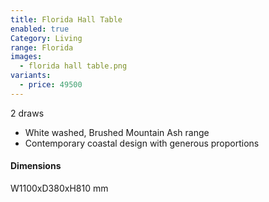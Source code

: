 ```yaml
---
title: Florida Hall Table
enabled: true
Category: Living
range: Florida
images:
  - florida hall table.png
variants:
  - price: 49500
---
```

2 draws
* White washed, Brushed Mountain Ash range
* Contemporary coastal design with generous proportions

#### Dimensions
W1100xD380xH810 mm
